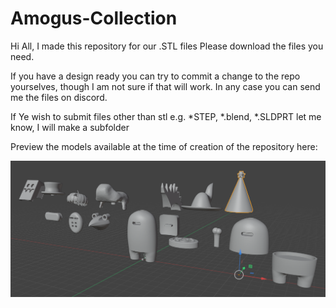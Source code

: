# Amogus-Collection
Hi All,
I made this repository for our .STL files
Please download the files you need.

If you have a design ready you can try to commit a change to the repo yourselves, though I am not sure if that will work.
In any case you can send me the files on discord.

If Ye wish to submit files other than stl e.g. *STEP, *.blend, *.SLDPRT let me know, I will make a subfolder

Preview the models available at the time of creation of the repository here:
 
![What is this](Model_Preview.PNG)
